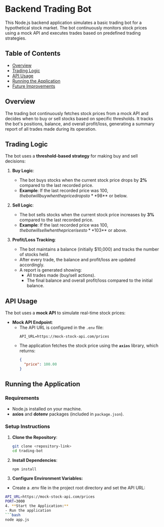 # Backend Trading Bot

This Node.js backend application simulates a basic trading bot for a hypothetical stock market. The bot continuously monitors stock prices using a mock API and executes trades based on predefined trading strategies.

## Table of Contents

- [Overview](#overview)
- [Trading Logic](#trading-logic)
- [API Usage](#api-usage)
- [Running the Application](#running-the-application)
- [Future Improvements](#future-improvements)

## Overview

The trading bot continuously fetches stock prices from a mock API and decides when to buy or sell stocks based on specific thresholds. It tracks the bot's positions, balance, and overall profit/loss, generating a summary report of all trades made during its operation.

## Trading Logic

The bot uses a **threshold-based strategy** for making buy and sell decisions:

1. **Buy Logic**:
   - The bot buys stocks when the current stock price drops by **2%** compared to the last recorded price.
   - **Example**: If the last recorded price was $100, the bot will buy when the price drops to **$98** or below.

2. **Sell Logic**:
   - The bot sells stocks when the current stock price increases by **3%** compared to the last recorded price.
   - **Example**: If the last recorded price was $100, the bot will sell when the price rises to **$103** or above.

3. **Profit/Loss Tracking**:
   - The bot maintains a balance (initially $10,000) and tracks the number of stocks held.
   - After every trade, the balance and profit/loss are updated accordingly.
   - A report is generated showing:
     - All trades made (buy/sell actions).
     - The final balance and overall profit/loss compared to the initial balance.

## API Usage

The bot uses a **mock API** to simulate real-time stock prices:

- **Mock API Endpoint**:
  - The API URL is configured in the `.env` file:
    ```plaintext
    API_URL=https://mock-stock-api.com/prices
    ```
  - The application fetches the stock price using the **`axios`** library, which returns:
    ```json
    {
      "price": 100.00
    }
    ```

## Running the Application

### Requirements

- Node.js installed on your machine.
- **axios** and **dotenv** packages (included in `package.json`).

### Setup Instructions

1. **Clone the Repository**:
   ```bash
   git clone <repository-link>
   cd trading-bot
2. **Install Dependencies**:
   ```bash
   npm install
3. **Configure Environment Variables:**
  - Create a .env file in the project root directory and set the API URL:
  ```bash
  API_URL=https://mock-stock-api.com/prices
  PORT=3000
4. **Start the Application:**
  - Run the application
  ```bash
  node app.js

